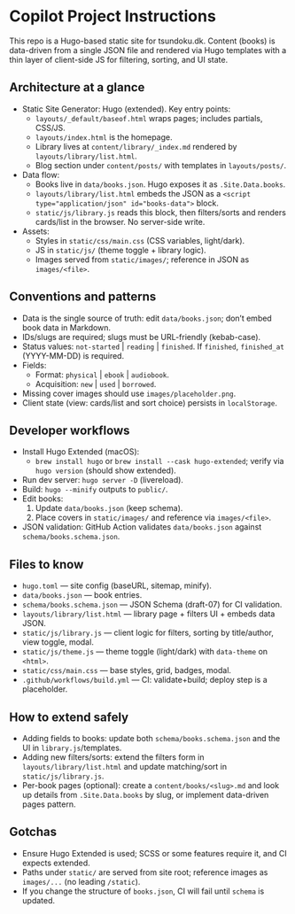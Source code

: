 # Copilot Project Instructions

This repo is a Hugo-based static site for tsundoku.dk. Content (books) is data-driven from a single JSON file and rendered via Hugo templates with a thin layer of client-side JS for filtering, sorting, and UI state.

## Architecture at a glance
- Static Site Generator: Hugo (extended). Key entry points:
  - `layouts/_default/baseof.html` wraps pages; includes partials, CSS/JS.
  - `layouts/index.html` is the homepage.
  - Library lives at `content/library/_index.md` rendered by `layouts/library/list.html`.
  - Blog section under `content/posts/` with templates in `layouts/posts/`.
- Data flow:
  - Books live in `data/books.json`. Hugo exposes it as `.Site.Data.books`.
  - `layouts/library/list.html` embeds the JSON as a `<script type="application/json" id="books-data">` block.
  - `static/js/library.js` reads this block, then filters/sorts and renders cards/list in the browser. No server-side write.
- Assets:
  - Styles in `static/css/main.css` (CSS variables, light/dark).
  - JS in `static/js/` (theme toggle + library logic).
  - Images served from `static/images/`; reference in JSON as `images/<file>`.

## Conventions and patterns
- Data is the single source of truth: edit `data/books.json`; don’t embed book data in Markdown.
- IDs/slugs are required; slugs must be URL-friendly (kebab-case).
- Status values: `not-started` | `reading` | `finished`. If `finished`, `finished_at` (YYYY-MM-DD) is required.
- Fields:
  - Format: `physical` | `ebook` | `audiobook`.
  - Acquisition: `new` | `used` | `borrowed`.
- Missing cover images should use `images/placeholder.png`.
- Client state (view: cards/list and sort choice) persists in `localStorage`.

## Developer workflows
- Install Hugo Extended (macOS):
  - `brew install hugo` or `brew install --cask hugo-extended`; verify via `hugo version` (should show extended).
- Run dev server: `hugo server -D` (livereload).
- Build: `hugo --minify` outputs to `public/`.
- Edit books:
  1) Update `data/books.json` (keep schema).
  2) Place covers in `static/images/` and reference via `images/<file>`.
- JSON validation: GitHub Action validates `data/books.json` against `schema/books.schema.json`.

## Files to know
- `hugo.toml` — site config (baseURL, sitemap, minify).
- `data/books.json` — book entries.
- `schema/books.schema.json` — JSON Schema (draft-07) for CI validation.
- `layouts/library/list.html` — library page + filters UI + embeds data JSON.
- `static/js/library.js` — client logic for filters, sorting by title/author, view toggle, modal.
- `static/js/theme.js` — theme toggle (light/dark) with `data-theme` on `<html>`.
- `static/css/main.css` — base styles, grid, badges, modal.
- `.github/workflows/build.yml` — CI: validate+build; deploy step is a placeholder.

## How to extend safely
- Adding fields to books: update both `schema/books.schema.json` and the UI in `library.js`/templates.
- Adding new filters/sorts: extend the filters form in `layouts/library/list.html` and update matching/sort in `static/js/library.js`.
- Per-book pages (optional): create a `content/books/<slug>.md` and look up details from `.Site.Data.books` by slug, or implement data-driven pages pattern.

## Gotchas
- Ensure Hugo Extended is used; SCSS or some features require it, and CI expects extended.
- Paths under `static/` are served from site root; reference images as `images/...` (no leading `/static`).
- If you change the structure of `books.json`, CI will fail until `schema` is updated.

